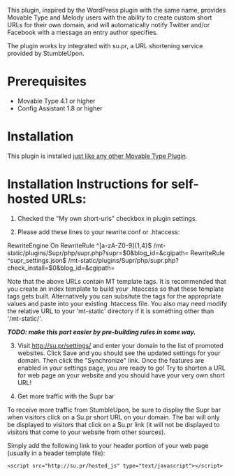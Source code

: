 This plugin, inspired by the WordPress plugin with the same name, provides Movable Type and Melody users with the ability to create custom short URLs for their own domain, and will automatically notify Twitter and/or Facebook with a message an entry author specifies.

The plugin works by integrated with su.pr, a URL shortening service provided by StumbleUpon.

# Prerequisites

* Movable Type 4.1 or higher
* Config Assistant 1.8 or higher

# Installation

This plugin is installed [just like any other Movable Type Plugin](http://www.majordojo.com/2008/12/the-ultimate-guide-to-installing-movable-type-plugins.php).

# Installation Instructions for self-hosted URLs:

1. Checked the "My own short-urls" checkbox in plugin settings.

2. Please add these lines to your rewrite.conf or .htaccess:

<IfModule mod_rewrite.c>
RewriteEngine On
RewriteRule ^[a-zA-Z0-9]{1,4}$ /mt-static/plugins/Supr/php/supr.php?supr=$0&blog_id=<mt:BlogID>&cgipath=<mt:CGIServerPath>
RewriteRule ^supr_settings.json$ /mt-static/plugins/Supr/php/supr.php?check_install=$0&blog_id=<mt:BlogID>&cgipath=<mt:CGIServerPath>
</IfModule>

Note that the above URLs contain MT template tags.  It is recommended that you create an index template to build your .htaccess so that these template tags gets built.  Alternatively you can subsitute the tags for the appropriate values and paste into your existing .htaccess file.  You also may need modify the relative URL to your 'mt-static' directory if it is something other than '/mt-static/'.  

***TODO:  make this part easier by pre-building rules in some way.***

3. Visit http://su.pr/settings/ and enter your domain to the list of promoted websites.  Click Save and you should see the updated settings for your domain. Then click the "Synchronize" link. Once the features are enabled in your settings page, you are ready to go! Try to shorten a URL for web page on your website and you should have your very own short URL! 

4. Get more traffic with the Supr bar

To receive more traffic from StumbleUpon, be sure to display the Supr bar when visitors click on a Su.pr short URL on your domain.  The bar will only be displayed to visitors that click on a Su.pr link (it will not be displayed to visitors that come to your website from other sources).

Simply add the following link to your header portion of your web page (usually in a header template file):

    <script src="http://su.pr/hosted_js" type="text/javascript"></script>